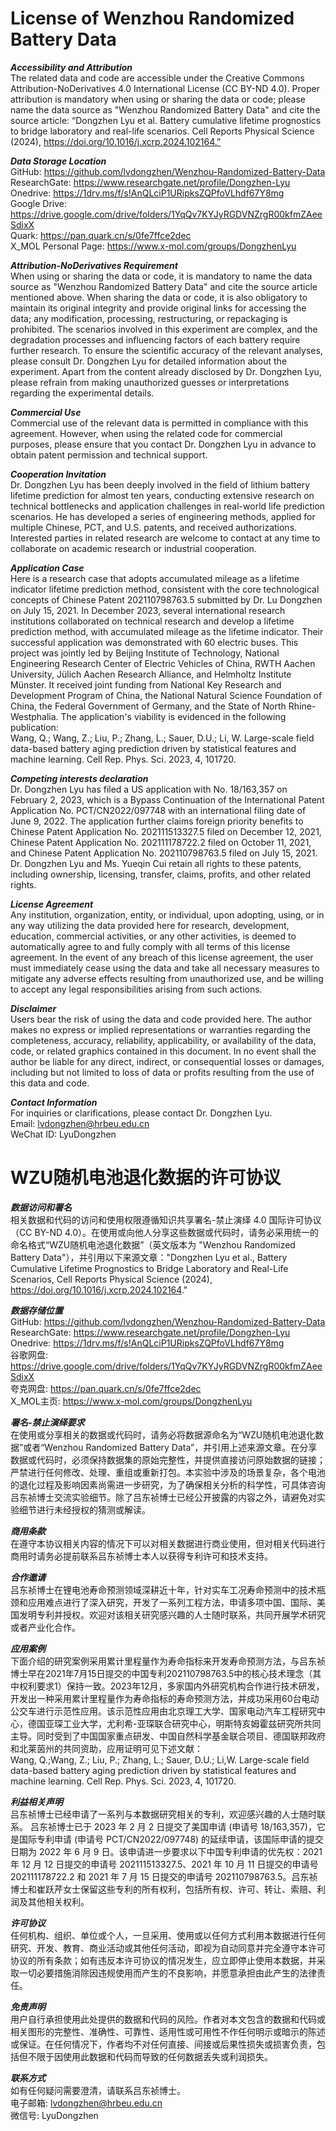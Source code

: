 # License of Wenzhou Randomized Battery Data

***Accessibility and Attribution***  <br>
The related data and code are accessible under the Creative Commons Attribution-NoDerivatives 4.0 International License (CC BY-ND 4.0). Proper attribution is mandatory when using or sharing the data or code; please name the data source as "Wenzhou Randomized Battery Data" and cite the source article: “Dongzhen Lyu et al. Battery cumulative lifetime prognostics to bridge laboratory and real-life scenarios. Cell Reports Physical Science (2024), https://doi.org/10.1016/j.xcrp.2024.102164.”

***Data Storage Location***  <br>
GitHub: https://github.com/lvdongzhen/Wenzhou-Randomized-Battery-Data   <br>
ResearchGate: https://www.researchgate.net/profile/Dongzhen-Lyu   <br>
Onedrive: https://1drv.ms/f/s!AnQLciP1URipksZQPfoVLhdf67Y8mg   <br>
Google Drive: https://drive.google.com/drive/folders/1YqQv7KYJyRGDVNZrgR00kfmZAeeSdixX   <br>
Quark: https://pan.quark.cn/s/0fe7ffce2dec   <br>
X_MOL Personal Page: https://www.x-mol.com/groups/DongzhenLyu  <br>

***Attribution-NoDerivatives Requirement***  <br>
When using or sharing the data or code, it is mandatory to name the data source as "Wenzhou Randomized Battery Data" and cite the source article mentioned above. When sharing the data or code, it is also obligatory to maintain its original integrity and provide original links for accessing the data; any modification, processing, restructuring, or repackaging is prohibited. The scenarios involved in this experiment are complex, and the degradation processes and influencing factors of each battery require further research. To ensure the scientific accuracy of the relevant analyses, please consult Dr. Dongzhen Lyu for detailed information about the experiment. Apart from the content already disclosed by Dr. Dongzhen Lyu, please refrain from making unauthorized guesses or interpretations regarding the experimental details. 

***Commercial Use***  <br>
Commercial use of the relevant data is permitted in compliance with this agreement. However, when using the related code for commercial purposes, please ensure that you contact Dr. Dongzhen Lyu in advance to obtain patent permission and technical support.

***Cooperation Invitation***  <br>
Dr. Dongzhen Lyu has been deeply involved in the field of lithium battery lifetime prediction for almost ten years, conducting extensive research on technical bottlenecks and application challenges in real-world life prediction scenarios. He has developed a series of engineering methods, applied for multiple Chinese, PCT, and U.S. patents, and received authorizations. Interested parties in related research are welcome to contact at any time to collaborate on academic research or industrial cooperation. 

***Application Case***  <br>
Here is a research case that adopts accumulated mileage as a lifetime indicator lifetime prediction method, consistent with the core technological concepts of Chinese Patent 202110798763.5 submitted by Dr. Lu Dongzhen on July 15, 2021. In December 2023, several international research institutions collaborated on technical research and develop a lifetime prediction method, with accumulated mileage as the lifetime indicator. Their successful application was demonstrated with 60 electric buses. This project was jointly led by Beijing Institute of Technology, National Engineering Research Center of Electric Vehicles of China, RWTH Aachen University, Jülich Aachen Research Alliance, and Helmholtz Institute Münster. It received joint funding from National Key Research and Development Program of China, the National Natural Science Foundation of China, the Federal Government of Germany, and the State of North Rhine-Westphalia. The application's viability is evidenced in the following publication:  <br>
Wang, Q.; Wang, Z.; Liu, P.; Zhang, L.; Sauer, D.U.; Li, W. Large-scale field data-based battery aging prediction driven by statistical features and machine learning. Cell Rep. Phys. Sci. 2023, 4, 101720.

***Competing interests declaration***  <br>
Dr. Dongzhen Lyu has filed a US application with No. 18/163,357 on February 2, 2023, which is a Bypass Continuation of the International Patent Application No. PCT/CN2022/097748 with an international filing date of June 9, 2022. The application further claims foreign priority benefits to Chinese Patent Application No. 202111513327.5 filed on December 12, 2021, Chinese Patent Application No. 202111178722.2 filed on October 11, 2021, and Chinese Patent Application No. 202110798763.5 filed on July 15, 2021. Dr. Dongzhen Lyu and Ms. Yueqin Cui retain all rights to these patents, including ownership, licensing, transfer, claims, profits, and other related rights. 

***License Agreement***  <br>
Any institution, organization, entity, or individual, upon adopting, using, or in any way utilizing the data provided here for research, development, education, commercial activities, or any other activities, is deemed to automatically agree to and fully comply with all terms of this license agreement. In the event of any breach of this license agreement, the user must immediately cease using the data and take all necessary measures to mitigate any adverse effects resulting from unauthorized use, and be willing to accept any legal responsibilities arising from such actions.

***Disclaimer***  <br>
Users bear the risk of using the data and code provided here. The author makes no express or implied representations or warranties regarding the completeness, accuracy, reliability, applicability, or availability of the data, code, or related graphics contained in this document. In no event shall the author be liable for any direct, indirect, or consequential losses or damages, including but not limited to loss of data or profits resulting from the use of this data and code.

***Contact Information***  <br>
For inquiries or clarifications, please contact Dr. Dongzhen Lyu.  <br>
Email: lvdongzhen@hrbeu.edu.cn   <br>
WeChat ID: LyuDongzhen   <br>

# WZU随机电池退化数据的许可协议

***数据访问和署名***  <br>
相关数据和代码的访问和使用权限遵循知识共享署名-禁止演绎 4.0 国际许可协议（CC BY-ND 4.0）。在使用或向他人分享这些数据或代码时，请务必采用统一的命名格式“WZU随机电池退化数据”（英文版本为 "Wenzhou Randomized Battery Data"），并引用以下来源文章："Dongzhen Lyu et al., Battery Cumulative Lifetime Prognostics to Bridge Laboratory and Real-Life Scenarios, Cell Reports Physical Science (2024), https://doi.org/10.1016/j.xcrp.2024.102164."

***数据存储位置***  <br>
GitHub: https://github.com/lvdongzhen/Wenzhou-Randomized-Battery-Data   <br>
ResearchGate: https://www.researchgate.net/profile/Dongzhen-Lyu   <br>
Onedrive: https://1drv.ms/f/s!AnQLciP1URipksZQPfoVLhdf67Y8mg   <br>
谷歌网盘: https://drive.google.com/drive/folders/1YqQv7KYJyRGDVNZrgR00kfmZAeeSdixX   <br>
夸克网盘: https://pan.quark.cn/s/0fe7ffce2dec   <br>
X_MOL主页: https://www.x-mol.com/groups/DongzhenLyu   <br>

***署名-禁止演绎要求***  <br>
在使用或分享相关的数据或代码时，请务必将数据源命名为“WZU随机电池退化数据”或者“Wenzhou Randomized Battery Data”，并引用上述来源文章。在分享数据或代码时，必须保持数据集的原始完整性，并提供直接访问原始数据的链接；严禁进行任何修改、处理、重组或重新打包。本实验中涉及的场景复杂，各个电池的退化过程及影响因素尚需进一步研究，为了确保相关分析的科学性，可具体咨询吕东祯博士交流实验细节。除了吕东祯博士已经公开披露的内容之外，请避免对实验细节进行未经授权的猜测或解读。

***商用条款***  <br>
在遵守本协议相关内容的情况下可以对相关数据进行商业使用，但对相关代码进行商用时请务必提前联系吕东祯博士本人以获得专利许可和技术支持。

***合作邀请***  <br>
吕东祯博士在锂电池寿命预测领域深耕近十年，针对实车工况寿命预测中的技术瓶颈和应用难点进行了深入研究，开发了一系列工程方法，申请多项中国、国际、美国发明专利并授权。欢迎对该相关研究感兴趣的人士随时联系，共同开展学术研究或者产业化合作。

***应用案例***  <br>
下面介绍的研究案例采用累计里程量作为寿命指标来开发寿命预测方法，与吕东祯博士早在2021年7月15日提交的中国专利202110798763.5中的核心技术理念（其中权利要求1）保持一致。2023年12月，多家国内外研究机构合作进行技术研发，开发出一种采用累计里程量作为寿命指标的寿命预测方法，并成功采用60台电动公交车进行示范性应用。该示范性应用由北京理工大学、国家电动汽车工程研究中心，德国亚琛工业大学，尤利希-亚琛联合研究中心，明斯特亥姆霍兹研究所共同主导。同时受到了中国国家重点研发、中国自然科学基金联合项目、德国联邦政府和北莱茵州的共同资助，应用证明可见下述文献：  <br>
Wang, Q.;Wang, Z.; Liu, P.; Zhang, L.; Sauer, D.U.; Li,W. Large-scale field data-based battery aging prediction driven by statistical features and machine learning. Cell Rep. Phys. Sci. 2023, 4, 101720. 

***利益相关声明***  <br>
吕东祯博士已经申请了一系列与本数据研究相关的专利，欢迎感兴趣的人士随时联系。
吕东祯博士已于 2023 年 2 月 2 日提交了美国申请 (申请号 18/163,357)，它是国际专利申请 (申请号 PCT/CN2022/097748) 的延续申请，该国际申请的提交日期为 2022 年 6 月 9 日。该申请进一步要求以下中国专利申请的优先权：2021 年 12 月 12 日提交的申请号 202111513327.5、2021 年 10 月 11 日提交的申请号 202111178722.2 和 2021 年 7 月 15 日提交的申请号 202110798763.5。吕东祯博士和崔跃芹女士保留这些专利的所有权利，包括所有权、许可、转让、索赔、利润及其他相关权利。

***许可协议***  <br>
任何机构、组织、单位或个人，一旦采用、使用或以任何方式利用本数据进行任何研究、开发、教育、商业活动或其他任何活动，即视为自动同意并完全遵守本许可协议的所有条款；如有违反本许可协议的情况发生，应立即停止使用本数据，并采取一切必要措施消除因违规使用而产生的不良影响，并愿意承担由此产生的法律责任。

***免责声明***  <br>
用户自行承担使用此处提供的数据和代码的风险。作者对本文包含的数据和代码或相关图形的完整性、准确性、可靠性、适用性或可用性不作任何明示或暗示的陈述或保证。在任何情况下，作者均不对任何直接、间接或后果性损失或损害负责，包括但不限于因使用此数据和代码而导致的任何数据丢失或利润损失。

***联系方式***  <br>
如有任何疑问需要澄清，请联系吕东祯博士。  <br>
电子邮箱: lvdongzhen@hrbeu.edu.cn  <br>
微信号: LyuDongzhen  <br>
